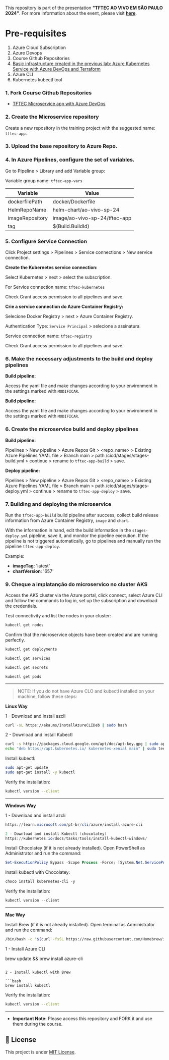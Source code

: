 This repository is part of the presentation **"TFTEC AO VIVO EM SÃO PAULO 2024"**. For more information about the event, please visit [**here**](https://www.tftec.com.br/tftecaovivo-2024/).

# Pre-requisites

1. Azure Cloud Subscription
2. Azure Devops
3. Course Github Repositories
4. [Basic infrastructure created in the previous lab: Azure Kubernetes Service with Azure DevOps and Terraform](https://github.com/asilvajunior/tftec-terraform-aovivo-24)
5. Azure CLI
6. Kubernetes kubectl tool 

### 1. Fork Course Github Repositories

- [TFTEC Microservice app with Azure DevOps](https://github.com/asilvajunior/tftec-terraform-aovivo-24-app)

### 2. Create the Microservice repository

Create a new repository in the training project with the suggested name: `tftec-app`.

### 3. Upload the base repository to Azure Repo.

### 4. In Azure Pipelines, configure the set of variables.

Go to Pipeline > Library and add Variable group:

Variable group name: `tftec-app-vars`

| **Variable**           | **Value**                                |
|------------------------|------------------------------------------|
| dockerfilePath          | docker/Dockerfile                         |
| HelmRepoName           | helm-chart/ao-vivo-sp-24                 |
| imageRepository        | image/ao-vivo-sp-24/tftec-app            |
| tag                    | $(Build.BuildId)                         |

### 5. Configure Service Connection

Click Project settings > Pipelines > Service connections > New service connection.

**Create the Kubernetes service connection:**

Select Kubernetes > next > select the subscription.

For Service connection name: `tftec-kubernetes`

Check Grant access permission to all pipelines and save.

**Crie a service connection do Azure Container Registry:**

Selecione Docker Registry > next > Azure Container Registry.

Authentication Type: `Service Principal` > selecione a assinatura.

Service connection name: `tftec-registry`

Check Grant access permission to all pipelines and save.

### 6. Make the necessary adjustments to the build and deploy pipelines

**Build pipeline:**

Access the yaml file and make changes according to your environment in the settings marked with `MODIFICAR`.

**Build pipeline:**

Access the yaml file and make changes according to your environment in the settings marked with `MODIFICAR`.

### 6. Create the microservice build and deploy pipelines

**Build pipeline:**

Pipelines > New pipeline > Azure Repos Git > <repo_name> > Existing Azure Pipelines YAML file > Branch main > path /cicd/stages/stages-build.yml > continue > rename to `tftec-app-build` > save.

**Deploy pipeline:**

Pipelines > New pipeline > Azure Repos Git > <repo_name> > Existing Azure Pipelines YAML file > Branch main > path /cicd/stages/stages-deploy.yml > continue > rename to `tftec-app-deploy` > save.

### 7. Building and deploying the microservice

Run the `tftec-app-build` build pipeline after success, collect build release information from Azure Container Registry, `image` and `chart`.

With the information in hand, edit the build information in the `stages-deploy.yml` pipeline, save it, and monitor the pipeline execution. If the pipeline is not triggered automatically, go to pipelines and manually run the pipeline `tftec-app-deploy`.

Example:

- **imageTag**: 'latest'
- **chartVersion**: '657'

### 9. Cheque a implatanção do microservico no cluster AKS

Access the AKS cluster via the Azure portal, click connect, select Azure CLI and follow the commands to log in, set up the subscription and download the credentials.

Test connectivity and list the nodes in your cluster:

```bash
kubectl get nodes
```

Confirm that the microservice objects have been created and are running perfectly.

```bash
kubectl get deployments
```

```bash
kubectl get services
```

```bash
kubectl get secrets
```

```bash
kubectl get pods 
```

---

>NOTE: If you do not have Azure CLO and kubectl installed on your machine, follow these steps:

**Linux Way**

1 - Download and install azcli

```bash
curl -sL https://aka.ms/InstallAzureCLIDeb | sudo bash
````

2 - Download and install Kubectl

```bash
curl -s https://packages.cloud.google.com/apt/doc/apt-key.gpg | sudo apt-key add -
echo "deb https://apt.kubernetes.io/ kubernetes-xenial main" | sudo tee /etc/apt/sources.list.d/kubernetes.list
````

Install kubectl:

```bash
sudo apt-get update
sudo apt-get install -y kubectl
````

Verify the installation:

```bash
kubectl version --client
````

---

**Windows Way**

1 - Download and install azcli

```powershell
https://learn.microsoft.com/pt-br/cli/azure/install-azure-cli
````

```powershell
2 - Download and install Kubectl (chocolatey)
https://kubernetes.io/docs/tasks/tools/install-kubectl-windows/
````

Install Chocolatey (if it is not already installed). Open PowerShell as Administrator and run the command:

```powershell
Set-ExecutionPolicy Bypass -Scope Process -Force; [System.Net.ServicePointManager]::SecurityProtocol = [System.Net.ServicePointManager]::SecurityProtocol -bor 3072; iex ((New-Object System.Net.WebClient).DownloadString('https://community.chocolatey.org/install.ps1'))
````

Install kubectl with Chocolatey:

```powershell
choco install kubernetes-cli -y
````

Verify the installation:

```powershell
kubectl version --client
````

---

**Mac Way**

Install Brew (if it is not already installed). Open terminal as Administrator and run the command:

```bash
/bin/bash -c "$(curl -fsSL https://raw.githubusercontent.com/Homebrew/install/HEAD/install.sh)"
````

1 - Install Azure CLI


brew update && brew install azure-cli
````

2 - Install kubectl with Brew

```bash
brew install kubectl
````
Verify the installation:

```bash
kubectl version --client
````

---

- **Important Note:** Please access this repository and FORK it and use them during the course.

## :memo: License

This project is under [MIT License](./LICENSE).